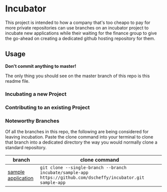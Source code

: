 # Incubator

This project is intended to how a company that's too cheapo to pay for more private repositories can use branches on an incubator project to incubate new applications while their waiting for the finance group to give the go-ahead on creating a dedicated github hosting repository for them.

## Usage

**Don't commit anything to master!**

The only thing you should see on the master branch of this repo is this readme file.

### Incubating a new Project


### Contributing to an existing Project


### Noteworthy Branches

Of all the branches in this repo, the following are being considered for leaving incubation. Paste the clone command into your terminal to clone that branch into a dedicated directory the way you would normally clone a standard repository.

branch | clone command
-------|--------------
[sample application](../../../tree/incubate/sample-app)|`git clone --single-branch --branch incubate/sample-app https://github.com/dscheffy/incubator.git sample-app`